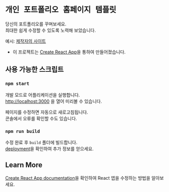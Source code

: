 # `개인 포트폴리오 홈페이지 템플릿`

당신의 포트폴리오를 꾸며보세요.<br />
최대한 쉽게 수정할 수 있도록 노력해 보았습니다.

예시: [제작자의 사이트](https://inseonghwang.netlify.app/)

* 이 프로젝트는 [Create React App](https://github.com/facebook/create-react-app)을 통하여 만들어졌습니다.

## 사용 가능한 스크립트

### `npm start`

개발 모드로 어플리케이션을 실행합니다.<br />
[http://localhost:3000](http://localhost:3000) 을 열어 미리볼 수 있습니다.

페이지를 수정하면 자동으로 새로고침됩니다.<br />
콘솔에서 오류를 확인할 수도 있습니다.

### `npm run build`

수정 완료 후 `build` 폴더에 빌드합니다.<br />
[deployment](https://facebook.github.io/create-react-app/docs/deployment)을 확인하여 추가 정보를 얻으세요.

## Learn More

[Create React App documentation](https://facebook.github.io/create-react-app/docs/getting-started)을 확인하여 React 앱을 수정하는 방법을 알아보세요.
